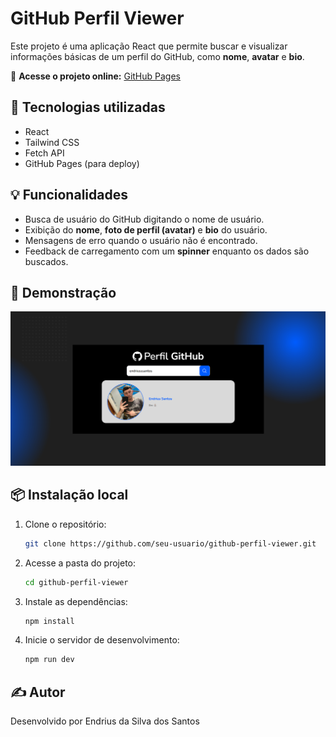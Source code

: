 # GitHub Perfil Viewer

Este projeto é uma aplicação React que permite buscar e visualizar informações básicas de um perfil do GitHub, como **nome**, **avatar** e **bio**.

🔗 **Acesse o projeto online:** [GitHub Pages](https://seu-usuario.github.io/github-perfil-viewer)

## 🚀 Tecnologias utilizadas

- React
- Tailwind CSS
- Fetch API
- GitHub Pages (para deploy)

## 💡 Funcionalidades

- Busca de usuário do GitHub digitando o nome de usuário.
- Exibição do **nome**, **foto de perfil (avatar)** e **bio** do usuário.
- Mensagens de erro quando o usuário não é encontrado.
- Feedback de carregamento com um **spinner** enquanto os dados são buscados.

## 📸 Demonstração

![Demonstração do projeto](./src/assets/images/demo.png)

## 📦 Instalação local

1. Clone o repositório:
   ```bash
   git clone https://github.com/seu-usuario/github-perfil-viewer.git

2. Acesse a pasta do projeto:
   ```bash
   cd github-perfil-viewer

3. Instale as dependências:
   ```bash
   npm install

4. Inicie o servidor de desenvolvimento:
   ```bash
   npm run dev

## ✍️ Autor

Desenvolvido por Endrius da Silva dos Santos
